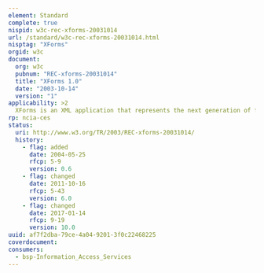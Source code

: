 ```yaml
---
element: Standard
complete: true
nispid: w3c-rec-xforms-20031014
url: /standard/w3c-rec-xforms-20031014.html
nisptag: "XForms"
orgid: w3c
document:
  org: w3c
  pubnum: "REC-xforms-20031014"
  title: "XForms 1.0"
  date: "2003-10-14"
  version: "1"
applicability: >2
  XForms is an XML application that represents the next generation of forms for the Web. By splitting traditional XHTML forms into three parts - XForms model, instance data, and user interface - it separates presentation from content, allows reuse, gives strong typing - reducing the number of round-trips to the server, as well as offering device independence and a reduced need for scripting.
rp: ncia-ces
status:
  uri: http://www.w3.org/TR/2003/REC-xforms-20031014/
  history: 
    - flag: added
      date: 2004-05-25
      rfcp: 5-9
      version: 0.6
    - flag: changed
      date: 2011-10-16
      rfcp: 5-43
      version: 6.0
    - flag: changed
      date: 2017-01-14
      rfcp: 9-19
      version: 10.0
uuid: af7f2dba-79ce-4a04-9201-3f0c22468225
coverdocument:
consumers:
  - bsp-Information_Access_Services
---
```

